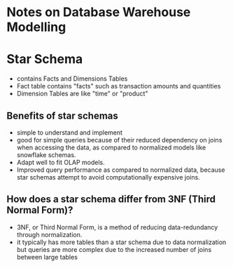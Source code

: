 # Notes on Database Warehouse Modelling

# Star Schema
- contains Facts and Dimensions Tables
- Fact table contains "facts" such as transaction amounts and quantities
- Dimension Tables are like "time" or "product"

## Benefits of star schemas
- simple to understand and implement
- good for simple queries because of their reduced dependency on joins when accessing the data, as compared to normalized models like snowflake schemas.
- Adapt well to fit OLAP models.
- Improved query performance as compared to normalized data, because star schemas attempt to avoid computationally expensive joins.

## How does a star schema differ from 3NF (Third Normal Form)?
- 3NF, or Third Normal Form, is a method of reducing data-redundancy through normalization. 
- it typically has more tables than a star schema due to data normalization but queries are more complex due to the increased number of joins between large tables
